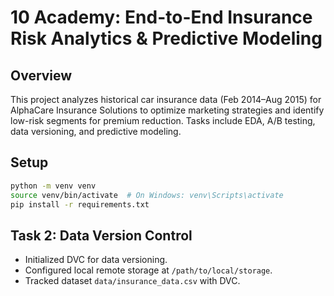 # 10 Academy: End-to-End Insurance Risk Analytics & Predictive Modeling

## Overview

This project analyzes historical car insurance data (Feb 2014–Aug 2015) for AlphaCare Insurance Solutions to optimize marketing strategies and identify low-risk segments for premium reduction. Tasks include EDA, A/B testing, data versioning, and predictive modeling.

## Setup

```bash
python -m venv venv
source venv/bin/activate  # On Windows: venv\Scripts\activate
pip install -r requirements.txt
```

## Task 2: Data Version Control

- Initialized DVC for data versioning.
- Configured local remote storage at `/path/to/local/storage`.
- Tracked dataset `data/insurance_data.csv` with DVC.
